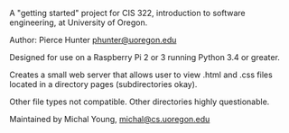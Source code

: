 A "getting started" project for CIS 322, introduction to software
engineering,  at University of Oregon.

Author: Pierce Hunter phunter@uoregon.edu

Designed for use on a Raspberry Pi 2 or 3 running Python 3.4 or greater.

Creates a small web server that allows user to view .html and .css files located in a directory 
pages (subdirectories okay).

Other file types not compatible. Other directories highly questionable.

Maintained by Michal Young, michal@cs.uoregon.edu

